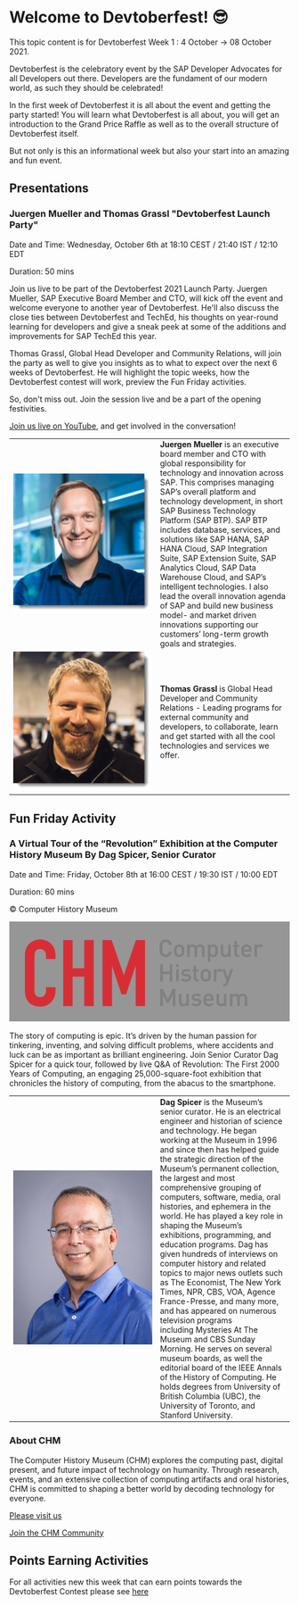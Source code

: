 # Welcome to Devtoberfest! 😎

This topic content is for Devtoberfest Week 1 : 4 October → 08 October 2021.

Devtoberfest is the celebratory event by the SAP Developer Advocates for all Developers out there. Developers are the fundament of our modern world, as such they should be celebrated!

In the first week of Devtoberfest it is all about the event and getting the party started! You will learn what Devtoberfest is all about, you will get an introduction to the Grand Price Raffle as well as to the overall structure of Devtoberfest itself.

But not only is this an informational week but also your start into an amazing and fun event.

## Presentations

### Juergen Mueller and Thomas Grassl "Devtoberfest Launch Party"
Date and Time: Wednesday, October 6th at 18:10 CEST / 21:40 IST / 12:10 EDT

Duration: 50 mins

Join us live to be part of the Devtoberfest 2021 Launch Party. Juergen Mueller, SAP Executive Board Member and CTO, will kick off the event and welcome everyone to another year of Devtoberfest.  He'll also discuss the close ties between Devtoberfest and TechEd, his thoughts on year-round learning for developers and give a sneak peek at some of the additions and improvements for SAP TechEd this year. 

Thomas Grassl, Global Head Developer and Community Relations, will join the party as well to give you insights as to what to expect over the next 6 weeks of Devtoberfest. He will highlight the topic weeks, how the Devtoberfest contest will work, preview the Fun Friday activities. 

So, don't miss out. Join the session live and be a part of the opening festivities.

[Join us live on YouTube](https://youtu.be/QECsPXQBP3E), and get involved in the conversation!

<table >
    <tr>
        <td width=250><img src="../../images/juergen.mueller_shade.png" alt="Juergen Mueller"><br/></td>
        <td><b>Juergen Mueller</b> is an executive board member and CTO with global responsibility for technology and innovation across SAP. This comprises managing SAP’s overall platform and technology development, in short SAP Business Technology Platform (SAP BTP). SAP BTP includes database, services, and solutions like SAP HANA, SAP HANA Cloud, SAP Integration Suite, SAP Extension Suite, SAP Analytics Cloud, SAP Data Warehouse Cloud, and SAP’s intelligent technologies. I also lead the overall innovation agenda of SAP and build new business model- and market driven innovations supporting our customers’ long-term growth goals and strategies.</td>
    </tr>
    <tr>
        <td width=250><img src="../../images/thomas.grassl_shade.png" alt="Thomas Grassl"><br/></td>
        <td><b>Thomas Grassl</b> is Global Head Developer and Community Relations - Leading programs for external community and developers, to collaborate, learn and get started with all the cool technologies and services we offer.</td>
    </tr>
</table>

## Fun Friday Activity


    
### A Virtual Tour of the “Revolution” Exhibition at the Computer History Museum By Dag Spicer, Senior Curator

Date and Time: Friday, October 8th at 16:00 CEST / 19:30 IST / 10:00 EDT

Duration: 60 mins

© Computer History Museum

![](../image/../../images/CHM.png)

The story of computing is epic. It’s driven by the human passion for tinkering, inventing, and solving difficult problems, where accidents and luck can be as
important as brilliant engineering. 
Join Senior Curator Dag Spicer for a quick tour, followed by live Q&A of Revolution: The First 2000 Years of Computing, an
engaging 25,000-square-foot exhibition that chronicles the history of computing, from the abacus to the smartphone. 

<table >
    <tr>
        <td width=250><img src="../../images/Dag_Spicer.jpg" alt="Dag Spicer"><br/></td>
        <td><b>Dag Spicer</b> is the Museum’s senior curator. He is an electrical engineer and historian of science and technology. He began working at the Museum
            in 1996 and since then has helped guide the strategic direction of the Museum’s permanent collection, the largest and most comprehensive grouping of
            computers, software, media, oral histories, and ephemera in the world. He has played a key role in shaping the Museum’s exhibitions, programming, and
            education programs. Dag has given hundreds of interviews on computer history and related topics to major news outlets such as The Economist, The New
            York Times, NPR, CBS, VOA, Agence France-Presse, and many more, and has appeared on numerous television programs including Mysteries At The
            Museum and CBS Sunday Morning. He serves on several museum boards, as well the editorial board of the IEEE Annals of the History of Computing. He holds
            degrees from University of British Columbia (UBC), the University of Toronto, and Stanford University.</td>
    </tr>
</table>

### About CHM
The Computer History Museum (CHM) explores the computing past, digital present, and future impact of technology on humanity. Through research, events, and an
extensive collection of computing artifacts and oral histories, CHM is committed to shaping a better world by decoding technology for everyone. 

[Please visit us](www.computerhistory.org)

[Join the CHM Community](https://computerhistory.org/subscribe/)
 


## Points Earning Activities

For all activities new this week that can earn points towards the Devtoberfest Contest please see [here](../../contest/readme.md#week-1)
